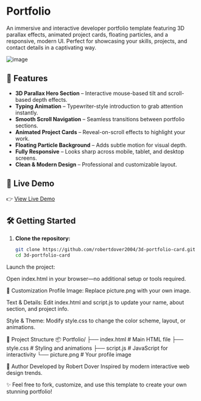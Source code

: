 # Portfolio

An immersive and interactive developer portfolio template featuring 3D parallax effects, animated project cards, floating particles, and a responsive, modern UI. Perfect for showcasing your skills, projects, and contact details in a captivating way.

![image](https://github.com/user-attachments/assets/8910d868-eb25-442c-92fd-f72edb6eb43d)


## 🌟 Features

- **3D Parallax Hero Section** – Interactive mouse-based tilt and scroll-based depth effects.
- **Typing Animation** – Typewriter-style introduction to grab attention instantly.
- **Smooth Scroll Navigation** – Seamless transitions between portfolio sections.
- **Animated Project Cards** – Reveal-on-scroll effects to highlight your work.
- **Floating Particle Background** – Adds subtle motion for visual depth.
- **Fully Responsive** – Looks sharp across mobile, tablet, and desktop screens.
- **Clean & Modern Design** – Professional and customizable layout.

## 🚀 Live Demo

👉 [View Live Demo](https://robertdover2004.github.io/Portfolio/)

## 🛠️ Getting Started

1. **Clone the repository:**

   ```bash
   git clone https://github.com/robertdover2004/3d-portfolio-card.git
   cd 3d-portfolio-card
Launch the project:

Open index.html in your browser—no additional setup or tools required.

🎨 Customization
Profile Image: Replace picture.png with your own image.

Text & Details: Edit index.html and script.js to update your name, about section, and project info.

Style & Theme: Modify style.css to change the color scheme, layout, or animations.

📁 Project Structure
📦 Portfolio/
├── index.html       # Main HTML file
├── style.css        # Styling and animations
├── script.js        # JavaScript for interactivity
└── picture.png      # Your profile image


👤 Author
Developed by Robert Dover
Inspired by modern interactive web design trends.

✨ Feel free to fork, customize, and use this template to create your own stunning portfolio!


